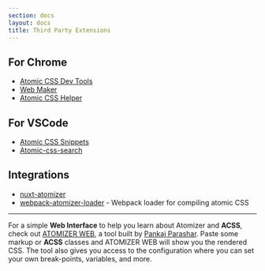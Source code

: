 ```yaml
---
section: docs
layout: docs
title: Third Party Extensions
---
```


<h2 id="chrome-extensions">For Chrome</h2>

<ul class="ul-list">
  <li><a href="https://chrome.google.com/webstore/detail/atomic-css-devtools/dpkcndhnanpdlppppalhnhfbokhicdmi/related?hl=en">Atomic CSS Dev Tools</a></li>
  <li><a href="https://chrome.google.com/webstore/detail/web-maker/lkfkkhfhhdkiemehlpkgjeojomhpccnh?hl=en">Web Maker</a></li>
  <li><a href="https://chrome.google.com/webstore/detail/atomic-css-helper/gpickgadladepnjlmaipnekafhpmangd?hl=en">Atomic CSS Helper</a></li>
</ul>

<h2 id="vscode-extensions">For VSCode</h2>

<ul class="ul-list">
  <li><a href="https://marketplace.visualstudio.com/items?itemName=acss-io.atomic-css-snippets">Atomic CSS Snippets</a></li>
  <li><a href="https://marketplace.visualstudio.com/items?itemName=ArvinH.atomic-css-search">Atomic-css-search</a></li>
</ul>

<h2 id="integrations">Integrations</h2>

<ul class="ul-list">
  <li><a href="https://github.com/dword-design/nuxt-atomizer">nuxt-atomizer</a></li>
  <li><a href="https://github.com/acss-io/webpack-atomizer-loader">webpack-atomizer-loader</a> - Webpack loader for compiling atomic CSS</li>
</ul>

<hr class="My(50px)">

<p class="noteBox info">For a simple <b class="Fw(b)">Web Interface</b> to help you learn about Atomizer and <b class="Fw(b)">ACSS</b>, check out <a href="https://pankajparashar-zz.github.io/atomizer-web/">ATOMIZER WEB</a>, a tool built by <a href="https://twitter.com/pankajparashar" title="@pankajparashar on Twitter">Pankaj Parashar</a>. Paste some markup or <b class="Fw(b)">ACSS</b> classes and ATOMIZER WEB will show you the rendered CSS. The tool also gives you access to the configuration where you can set your own break-points, variables, and more.</p>
